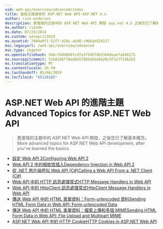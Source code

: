 ```yaml
---
uid: web-api/overview/advanced/index
title: 進階主題適用於 ASP.NET Web API-ASP.NET 4.x
author: rick-anderson
description: 更進階的主題中的 ASP.NET Web API 開發 asp.net 4.x 之後您已了解基本概念。
ms.author: riande
ms.date: 07/23/2014
ms.custom: seoapril2019
ms.assetid: 7404a0f1-52f7-410c-abd0-c96bab52d217
msc.legacyurl: /web-api/overview/advanced
msc.type: chapter
ms.openlocfilehash: 546c7b0d868fcd7a3f3457d623b69eaefa646175
ms.sourcegitcommit: 51b01b6ff8edde57d8243e4da28c9f1e7f1962b2
ms.translationtype: MT
ms.contentlocale: zh-TW
ms.lasthandoff: 05/06/2019
ms.locfileid: "65126185"
---
```

# <a name="advanced-topics-for-aspnet-web-api"></a><span data-ttu-id="5438a-103">ASP.NET Web API 的進階主題</span><span class="sxs-lookup"><span data-stu-id="5438a-103">Advanced Topics for ASP.NET Web API</span></span>

> <span data-ttu-id="5438a-104">更進階的主題中的 ASP.NET Web API 開發，之後您已了解基本概念。</span><span class="sxs-lookup"><span data-stu-id="5438a-104">More advanced topics for ASP.NET Web API development, after you've learned the basics.</span></span>

- [<span data-ttu-id="5438a-105">設定 Web API 2</span><span class="sxs-lookup"><span data-stu-id="5438a-105">Configuring Web API 2</span></span>](configuring-aspnet-web-api.md)
- [<span data-ttu-id="5438a-106">Web API 2 中的相依性插入</span><span class="sxs-lookup"><span data-stu-id="5438a-106">Dependency Injection in Web API 2</span></span>](dependency-injection.md)
- [<span data-ttu-id="5438a-107">從 .NET 用戶端呼叫 Web API (C#)</span><span class="sxs-lookup"><span data-stu-id="5438a-107">Calling a Web API From a .NET Client (C#)</span></span>](calling-a-web-api-from-a-net-client.md)
- [<span data-ttu-id="5438a-108">Web API 中的 HTTP 訊息處理常式</span><span class="sxs-lookup"><span data-stu-id="5438a-108">HTTP Message Handlers in Web API</span></span>](http-message-handlers.md)
- [<span data-ttu-id="5438a-109">Web API 中的 HttpClient 訊息處理常式</span><span class="sxs-lookup"><span data-stu-id="5438a-109">HttpClient Message Handlers in Web API</span></span>](httpclient-message-handlers.md)
- [<span data-ttu-id="5438a-110">傳送 Web API 中的 HTML 表單資料：Form-urlencoded 資料</span><span class="sxs-lookup"><span data-stu-id="5438a-110">Sending HTML Form Data in Web API: Form-urlencoded Data</span></span>](sending-html-form-data-part-1.md)
- [<span data-ttu-id="5438a-111">傳送 Web API 中的 HTML 表單資料：檔案上傳和多個 MIME</span><span class="sxs-lookup"><span data-stu-id="5438a-111">Sending HTML Form Data in Web API: File Upload and Multipart MIME</span></span>](sending-html-form-data-part-2.md)
- [<span data-ttu-id="5438a-112">ASP.NET Web API 中的 HTTP Cookie</span><span class="sxs-lookup"><span data-stu-id="5438a-112">HTTP Cookies in ASP.NET Web API</span></span>](http-cookies.md)
